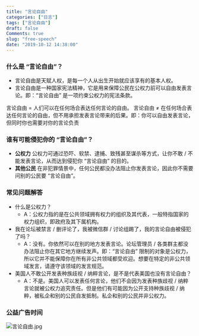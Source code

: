 ```yaml
---
title: "言论自由"
categories: ["日志"]
tags: ["言论自由"]
draft: false
Comments: true
slug: "free-speech"
date: "2019-10-12 14:38:00"
---
```


### 什么是 “言论自由”？

-   言论自由是天赋人权，是每一个人从出生开始就应该享有的基本人权。
-   言论自由是一种国家宪法精神，它是用来保障公民在公权力前可以自由发表言论。即：“言论自由” 是一项约束公权力的宪法条款。

言论自由 = 人们可以在任何场合表达任何言论的自由。
言论自由 ≠ 在任何场合表达任何言论的自由，但不用承担发表言论带来的后果。即：你可以自由发表言论，但同时你也需要对你的言论负责

### 谁有可能侵犯你的 “言论自由”？

-   **公权力** 公权力可通过恐吓、软禁、逮捕、致残甚至谋杀等方式，让你不敢 / 不能发表言论，从而达到侵犯你 “言论自由” 的目的。
-   **其他公民** 在非犯罪情景中，任何公民都没办法阻止你发表言论，因此你不需要问别的公民要 “言论自由”。

### 常见问题解答

-   什么是公权力？
    -   A：公权力指的是在公共领域拥有权力的组织及其代表，一般特指国家的权力组织，即政府及其下属机构。
-   我在论坛被禁言 / 删评论了，我被微信群 / 讨论组踢了，我的言论自由被侵犯了吗？
    -   A：没有。你依然可以在别的地方发表言论。论坛管理员 / 各类群主都没办法阻止你在其它地方继续发声。即：“言论自由” 限制的对象是公权力，所以它并不能保障你在所有非公共领域都受欢迎。想要在特定的非公共领域发言，请遵守该领域的发言规范。
-   美国人不敢公开发表种族歧视 / 纳粹言论，是不是代表美国也没有言论自由？
    -   A：不是。美国人可以发表任何言论，他们不会因为发表种族歧视 / 纳粹言论就被公权力追究责任。但是他们有可能因为公开支持种族歧视 / 纳粹，被私企和别的公民自发抵制。私企和别的公民并非公权力。

### 公益广告时间

![言论自由.jpg](https://images.eallion.com/images/2019/10/1378019866.jpg!)
